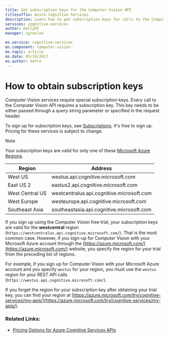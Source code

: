 ```yaml
---
title: Get subscription keys for the Computer Vision API
titlesuffix: Azure Cognitive Services
description: Learn how to get subscription keys for calls to the Computer Vision API in Azure Cognitive Services.
services: cognitive-services
author: KellyDF
manager: cgronlun

ms.service: cognitive-services
ms.component: computer-vision
ms.topic: article
ms.date: 05/19/2017
ms.author: kefre
---
```

# How to obtain subscription keys

Computer Vision services require special subscription keys. Every call to the Computer Vision API requires a subscription key. This key needs to be either passed through a query string parameter or specified in the request header.

To sign up for subscription keys, see [Subscriptions](https://azure.microsoft.com/try/cognitive-services/). It's free to sign up. Pricing for these services is subject to change.

>[!NOTE]
Your subscription keys are valid for only one of these [Microsoft Azure Regions](https://azure.microsoft.com/regions/). 

| Region | Address |
|---|---|
| West US | westus.api.cognitive.microsoft.com |
| East US 2 | eastus2.api.cognitive.microsoft.com |
| West Central US | westcentralus.api.cognitive.microsoft.com |
| West Europe | westeurope.api.cognitive.microsoft.com |
| Southeast Asia | southeastasia.api.cognitive.microsoft.com |

If you sign up using the Computer Vision free trial, your subscription keys are valid for the **westcentral** region (`https://westcentralus.api.cognitive.microsoft.com/`). That is the most common case. However, if you sign-up for Computer Vision with your Microsoft Azure account through the [https://azure.microsoft.com/](https://azure.microsoft.com/) website, you specify the region for your trial from the preceding list of regions.

For example, if you sign up for Computer Vision with your Microsoft Azure account and you specify `westus` for your region, you must use the `westus` region for your REST API calls (`https://westus.api.cognitive.microsoft.com/`).

If you forget the region for your subscription key after obtaining your trial key, you can find your region at [https://azure.microsoft.com/try/cognitive-services/my-apis/](https://azure.microsoft.com/try/cognitive-services/my-apis/).

### Related Links:

* [Pricing Options for Azure Cognitive Services APIs](https://azure.microsoft.com/pricing/details/cognitive-services/)
